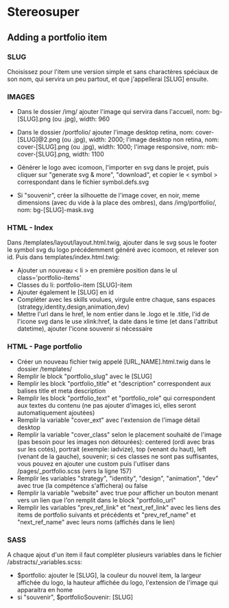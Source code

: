 # Stereosuper

## Adding a portfolio item

### SLUG
Choisissez pour l'item une version simple et sans charactères spéciaux de son nom, qui servira un peu partout, et que j'appellerai [SLUG] ensuite.

### IMAGES
- Dans le dossier /img/ ajouter l'image qui servira dans l'accueil, nom: bg-[SLUG].png (ou .jpg), width: 960
- Dans le dossier /portfolio/ ajouter l'image desktop retina, nom: cover-[SLUG]@2.png (ou .jpg), width: 2000; l'image desktop non retina, nom: cover-[SLUG].png (ou .jpg), width: 1000; l'image responsive, nom: mb-cover-[SLUG].png, width: 1100
- Générer le logo avec icomoon, l'importer en svg dans le projet, puis cliquer sur "generate svg & more", "download", et copier le < symbol > correspondant dans le fichier symbol.defs.svg

- Si "souvenir", créer la silhouette de l'image cover, en noir, meme dimensions (avec du vide à la place des ombres), dans /img/portfolio/, nom: bg-[SLUG]-mask.svg

### HTML - Index
Dans /templates/layout/layout.html.twig, ajouter dans le svg sous le footer le symbol svg du logo précédemment généré avec icomoon, et relever son id.
Puis dans templates/index.html.twig:
- Ajouter un nouveau < li > en première position dans le ul class='portfolio-items'
- Classes du li: portfolio-item [SLUG]-item
- Ajouter également le [SLUG] en id
- Compléter avec les skills voulues, virgule entre chaque, sans espaces (strategy,identity,design,animation,dev)
- Mettre l'url dans le href, le nom entier dans le .logo et le .title, l'id de l'icone svg dans le use xlink:href, la date dans le time (et dans l'attribut datetime), ajouter l'icone souvenir si nécessaire

### HTML - Page portfolio
- Créer un nouveau fichier twig appelé [URL_NAME].html.twig dans le dossier /templates/
- Remplir le block "portfolio_slug" avec le [SLUG]
- Remplir les block "portfolio_title" et "description" correspondent aux balises title et meta description
- Remplir les block "portfolio_text" et "portfolio_role" qui correspondent aux textes du contenu (ne pas ajouter d'images ici, elles seront automatiquement ajoutées)
- Remplir la variable "cover_ext" avec l'extension de l'image détail desktop
- Remplir la variable "cover_class" selon le placement souhaité de l'image (pas besoin pour les images non détourées): centered (ordi avec bras sur les cotés), portrait (exemple: iadvize), top (venant du haut), left (venant de la gauche), souvenir; si ces classes ne sont pas suffisantes, vous pouvez en ajouter une custom puis l'utliser dans /pages/_portfolio.scss (vers la ligne 157)
- Remplir les variables "strategy", "identity", "design", "animation", "dev" avec true (la compétence s'affichera) ou false
- Remplir la variable "website" avec true pour afficher un bouton menant vers un lien que l'on remplit dans le block "portfolio_url"
- Remplir les variables "prev_ref_link" et "next_ref_link" avec les liens des items de portfolio suivants et précédents et "prev_ref_name" et "next_ref_name" avec leurs noms (affichés dans le lien)

### SASS
A chaque ajout d'un item il faut compléter plusieurs variables dans le fichier /abstracts/_variables.scss:
- $portfolio: ajouter le [SLUG], la couleur du nouvel item, la largeur affichée du logo, la hauteur affichée du logo, l'extension de l'image qui apparaitra en home
- si "souvenir", $portfolioSouvenir: [SLUG]
